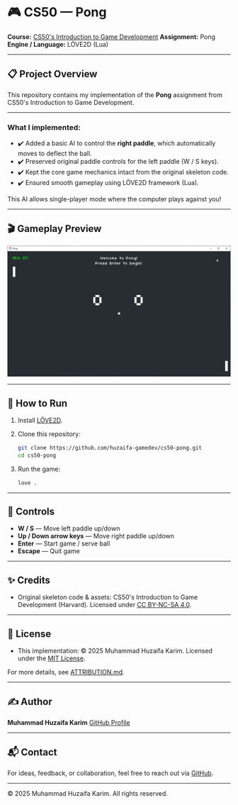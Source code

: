 # 🎮 CS50 — Pong

**Course:** [CS50's Introduction to Game Development](https://cs50.harvard.edu/games/)
**Assignment:** Pong
**Engine / Language:** LÖVE2D (Lua)

---

## 📋 Project Overview

This repository contains my implementation of the **Pong** assignment from CS50's Introduction to Game Development.

---

### What I implemented:

- ✔️ Added a basic AI to control the **right paddle**, which automatically moves to deflect the ball.
- ✔️ Preserved original paddle controls for the left paddle (W / S keys).
- ✔️ Kept the core game mechanics intact from the original skeleton code.
- ✔️ Ensured smooth gameplay using LÖVE2D framework (Lua).

This AI allows single-player mode where the computer plays against you!

---

## 🎬 Gameplay Preview

![Gameplay Preview](docs/gameplay.gif)

---

## 🚀 How to Run

1. Install [LÖVE2D](https://love2d.org/).

2. Clone this repository:

   ```bash
   git clone https://github.com/huzaifa-gamedev/cs50-pong.git
   cd cs50-pong
   ```

3. Run the game:

   ```bash
   love .
   ```

---

## 🎯 Controls

- **W / S** — Move left paddle up/down
- **Up / Down arrow keys** — Move right paddle up/down
- **Enter** — Start game / serve ball
- **Escape** — Quit game

---

## ✨ Credits

- Original skeleton code & assets: CS50's Introduction to Game Development (Harvard). Licensed under [CC BY-NC-SA 4.0](https://creativecommons.org/licenses/by-nc-sa/4.0/).

---

## 📄 License


- This implementation: © 2025 Muhammad Huzaifa Karim. Licensed under the [MIT License](LICENSE).

For more details, see [ATTRIBUTION.md](ATTRIBUTION.md).

---

## ✍️ Author

**Muhammad Huzaifa Karim**
[GitHub Profile](https://github.com/huzaifakarim1)

---

## 📬 Contact

For ideas, feedback, or collaboration, feel free to reach out via [GitHub](https://github.com/huzaifakarim1).

---

© 2025 Muhammad Huzaifa Karim. All rights reserved.
